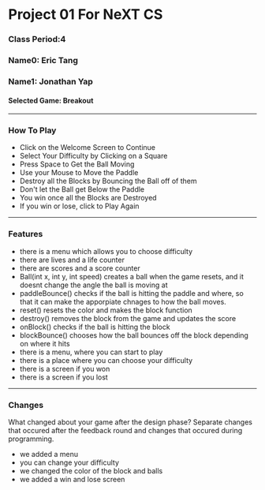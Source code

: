 # Project 01 For NeXT CS
### Class Period:4
### Name0: Eric Tang
### Name1: Jonathan Yap
#### Selected Game: Breakout
---

### How To Play

- Click on the Welcome Screen to Continue
- Select Your Difficulty by Clicking on a Square
- Press Space to Get the Ball Moving
- Use your Mouse to Move the Paddle
- Destroy all the Blocks by Bouncing the Ball off of them
- Don't let the Ball get Below the Paddle
- You win once all the Blocks are Destroyed
- If you win or lose, click to Play Again

---

### Features

- there is a menu which allows you to choose difficulty
- there are lives and a life counter
- there are scores and a score counter
- Ball(int x, int y, int speed) creates a ball when the game resets, and it doesnt change the angle the ball is moving at
- paddleBounce() checks if the ball is hitting the paddle and where, so that it can make the apporpiate chnages to how the ball moves.
- reset() resets the color and makes the block function 
- destroy() removes the block from the game and updates the score
- onBlock() checks if the ball is hitting the block 
- blockBounce() chooses how the ball bounces off the block depending on where it hits
- there is a menu, where you can start to play
- there is a place where you can choose your difficulty
- there is a screen if you won
- there is a screen if you lost

---

### Changes
What changed about your game after the design phase? Separate changes that occured after the feedback round and changes that occured during programming.

- we added a menu
- you can change your difficulty
- we changed the color of the block and balls
- we added a win and lose screen
